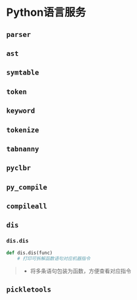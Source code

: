 #	Python语言服务

##	`parser`

##	`ast`

##	`symtable`

##	`token`

##	`keyword`

##	`tokenize`

##	`tabnanny`

##	`pyclbr`

##	`py_compile`

##	`compileall`

##	`dis`

###	`dis.dis`

```python
def dis.dis(func)
	# 打印可拆解函数语句对应机器指令
```

> - 将多条语句包装为函数，方便查看对应指令

##	`pickletools`

